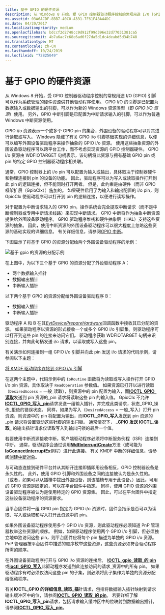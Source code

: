 ```yaml
---
title: 基于 GPIO 的硬件资源
description: 从 Windows 8 开始，受 GPIO 控制器驱动程序控制的常规用途 I/O (GPIO) 引脚可以作为系统管理的硬件资源供其他驱动程序使用。
ms.assetid: 03A6ACDF-8BB7-40C0-A331-7F61F48A44DC
ms.date: 04/20/2017
ms.localizationpriority: medium
ms.openlocfilehash: bdccf2d2748cc9d912f99d396e32d77031381ca5
ms.sourcegitcommit: 4b7a6ac7c68e6ad6f27da5d1dc4deabd5d34b748
ms.translationtype: MT
ms.contentlocale: zh-CN
ms.lasthandoff: 10/24/2019
ms.locfileid: "72825049"
---
```

# <a name="gpio-based-hardware-resources"></a>基于 GPIO 的硬件资源


从 Windows 8 开始，受 GPIO 控制器驱动程序控制的常规用途 I/O (GPIO) 引脚可以作为系统管理的硬件资源供其他驱动程序使用。 GPIO I/O 的引脚是已配置为数据输入或数据输出的引脚，可以作为新的 Windows 资源类型（即 *GPIO I/O 资源*）使用。 另外，GPIO 中断引脚是已配置为中断请求输入的引脚，可以作为普通 Windows 中断资源使用。

GPIO i/o 资源表示一个或多个 GPIO pin 的集合，外围设备的驱动程序可以对其进行读取或写入。 Windows 隐藏了有关 GPIO i/o 引脚基础实现的详细信息，以便可以编写外围设备驱动程序来操作抽象的 GPIO i/o 资源。 使用这些抽象资源的外围设备驱动程序可以跨平台工作，而不考虑实现资源的 GPIO 控制器硬件。 GPIO i/o 资源由 WDFIOTARGET 句柄表示，该句柄将此资源与拥有基础 GPIO pin 或 pin 的特定 GPIO 控制器驱动程序相关联。

通常，GPIO 控制器上的 i/o pin 可以配置为输入或输出，具体取决于控制器硬件和物理连接到 pin 的设备的功能。 因此，驱动程序可以为写入或读取操作打开到此 pin 的逻辑连接，但不能同时打开两者。 但是，此约束是由硬件（而非 GPIO 框架扩展（GpioClx））施加的。 如果硬件启用了为输入和输出配置的 i/o pin，则 GpioClx 使驱动程序可以打开到 pin 的逻辑连接，以便进行读写操作。

对于配置为中断请求输入的 GPIO pin，操作系统会完全提取中断请求（而不是中断控制器或专用中断请求线路）来实现中断请求。 GPIO 中断将作为抽象中断资源提供给外围设备驱动程序。 GPIO 驱动程序堆栈和硬件抽象层（HAL）支持这些资源的抽象。 因此，使用中断资源的外围设备驱动程序可以很大程度上忽略这些资源的基础实现的详细信息。 有关详细信息，请参阅[GPIO 中断](https://docs.microsoft.com/windows-hardware/drivers/gpio/gpio-interrupts)。

下图显示了将基于 GPIO 的资源分配给两个外围设备驱动程序的示例：

![基于 gpio 的资源的分配示例](images/gpioresources.png)

在上图中，为以下三个基于 GPIO 的资源分配了外设驱动程序 A：

-   两个数据输入插针
-   数据输出插针
-   中断输入插针

以下两个基于 GPIO 的资源分配给外围设备驱动程序 B：

-   数据输入插针
-   中断输入插针

驱动程序 A 和 B 在其[*EvtDevicePrepareHardware*](https://docs.microsoft.com/windows-hardware/drivers/ddi/wdfdevice/nc-wdfdevice-evt_wdf_device_prepare_hardware)回调函数中接收其已分配的资源。 如果驱动程序以资源的形式接收一个或多个 GPIO i/o 引脚集，则驱动程序可以打开到这些 pin 的连接来访问它们。 驱动程序获取 WDFIOTARGET 句柄来识别连接，并向此句柄发送 i/o 请求，以读取或写入这些 pin。

有关演示如何连接到一组 GPIO i/o 引脚并向此 pin 发送 i/o 请求的代码示例，请参阅以下主题：

[将 KMDF 驱动程序连接到 GPIO i/o 引脚](https://docs.microsoft.com/windows-hardware/drivers/gpio/connecting-a-kmdf-driver-to-gpio-i-o-pins)

在这两个主题中，代码示例中的 `IoRoutine` 函数将为读取或写入操作打开 GPIO i/o pin 资源，具体取决于 `ReadOperation` 参数值。 如果资源已打开以进行读取（`DesiredAccess` = 一般\_读取），则资源中的 pin 配置为输入，而[**IOCTL\_GPIO\_读取**](https://docs.microsoft.com/windows-hardware/drivers/ddi/gpio/ni-gpio-ioctl_gpio_read_pins)发送到 pin 资源的\_pin 请求将读取这些 pin 的输入值。 GpioClx 不允许[**IOCTL\_GPIO\_写入\_pin**](https://docs.microsoft.com/windows-hardware/drivers/ddi/gpio/ni-gpio-ioctl_gpio_write_pins)请求发送一组输入插针，并完成此类请求，状态\_GPIO\_操作\_拒绝的错误状态。 同样，如果为写入（`DesiredAccess` = 一般\_写入）打开 pin 资源，则资源中的 pin 将配置为输出，而**IOCTL\_GPIO\_写入**发送到 pin 资源的\_pin 请求将设置驱动这些针脚的输出闩锁。 通常情况下， **\_GPIO 发送 IOCTL\_读取\_** 的输出插针请求仅读取写入到输出闩锁的最后一个值。

若要使用中断资源接收中断，客户端驱动程序必须将中断服务例程（ISR）连接到中断。 通常，驱动程序会通过调用[**WdfInterruptCreate**](https://docs.microsoft.com/windows-hardware/drivers/ddi/wdfinterrupt/nf-wdfinterrupt-wdfinterruptcreate)方法（或可能为[**IoConnectInterruptEx**](https://docs.microsoft.com/windows-hardware/drivers/ddi/wdm/nf-wdm-ioconnectinterruptex)例程）进行此连接。 有关 KMDF 中断的详细信息，请参阅[创建中断对象](https://docs.microsoft.com/windows-hardware/drivers/wdf/creating-an-interrupt-object)。

与可动态连接到硬件平台并从其断开连接即插即用设备相反，GPIO 控制器设备是永久性的。 此外，使用 GPIO 引脚和外围设备之间的连接被认为是永久性的。 （或者，如果可以从插槽中拔出外围设备，则该插槽专用于此设备。）因此，可用的 GPIO 资源是固定的，可以在平台固件中指定。 同样，使用 GPIO 资源的外围设备驱动程序被认为是使用特定的 GPIO 资源集。 因此，可以在平台固件中指定这些设备驱动程序的资源要求。

当平台固件将一组 GPIO pin 指定为 GPIO i/o 资源时，固件会指示是否可以为读取、写入或读取和写入打开此资源中的 pin。

如果外围设备驱动程序使用多个 GPIO i/o 资源，则此驱动程序必须知道 PnP 管理器枚举这些资源的顺序。 例如，如果驱动程序使用两个 GPIO i/o 引脚，但必须独立地单独访问这些 pin，则平台固件应将每个 pin 描述为单独的 GPIO i/o 资源。 PnP 管理器按平台固件中描述的顺序枚举这些资源，这些资源必须符合驱动程序所需的顺序。

在外围设备驱动程序打开与 GPIO i/o 资源的连接后， [**IOCTL\_gpio\_读取\_的 pin**](https://docs.microsoft.com/windows-hardware/drivers/ddi/gpio/ni-gpio-ioctl_gpio_read_pins)或[**ioctl\_GPIO\_写入**](https://docs.microsoft.com/windows-hardware/drivers/ddi/gpio/ni-gpio-ioctl_gpio_write_pins)此驱动程序发送到此连接访问的请求\_资源中的所有 pin。 如果驱动程序有时必须仅访问这些 pin 的子集，则必须将此子集作为单独的资源分配给驱动程序。

有关**IOCTL\_GPIO 的详细信息\_读取\_插**针请求，包括将数据输入插针映射到请求输出缓冲区中的位，请参阅[**IOCTL\_GPIO\_读取\_的 pin**](https://docs.microsoft.com/windows-hardware/drivers/ddi/gpio/ni-gpio-ioctl_gpio_read_pins)。 若要详细了解**IOCTL\_GPIO\_写入\_pin**请求，包括请求输入缓冲区中的位映射到数据输出插针，请参阅[**IOCTL\_GPIO\_写入\_pin**](https://docs.microsoft.com/windows-hardware/drivers/ddi/gpio/ni-gpio-ioctl_gpio_write_pins)。

 

 





